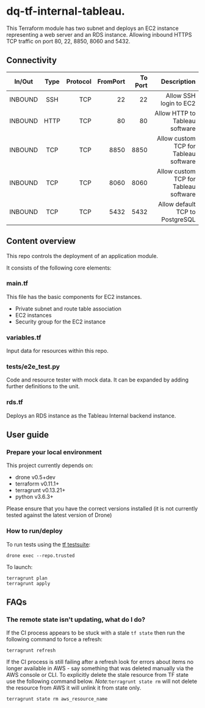 # dq-tf-internal-tableau.

This Terraform module has two subnet and deploys an EC2 instance representing a web server and an RDS instance. Allowing inbound HTTPS TCP traffic on port 80, 22, 8850, 8060 and 5432.


## Connectivity

| In/Out        | Type           | Protocol | FromPort| To Port | Description |
| ------------- |:-------------:| -----:| -----:|-----:| -----:|
|INBOUND | SSH | TCP | 22 | 22 | Allow SSH login to EC2 |
|INBOUND | HTTP | TCP | 80 | 80 | Allow HTTP to Tableau software |
|INBOUND | TCP | TCP | 8850 | 8850 | Allow custom TCP for Tableau software |
|INBOUND | TCP | TCP | 8060 | 8060 | Allow custom TCP for Tableau software |
|INBOUND | TCP | TCP | 5432 | 5432 | Allow default TCP to PostgreSQL |

## Content overview

This repo controls the deployment of an application module.

It consists of the following core elements:

### main.tf

This file has the basic components for EC2 instances.
- Private subnet and route table association
- EC2 instances
- Security group for the EC2 instance

### variables.tf

Input data for resources within this repo.

### tests/e2e_test.py

Code and resource tester with mock data. It can be expanded by adding further definitions to the unit.

### rds.tf

Deploys an RDS instance as the Tableau Internal backend instance.

## User guide

### Prepare your local environment

This project currently depends on:

* drone v0.5+dev
* terraform v0.11.1+
* terragrunt v0.13.21+
* python v3.6.3+

Please ensure that you have the correct versions installed (it is not currently tested against the latest version of Drone)

### How to run/deploy

To run tests using the [tf testsuite](https://github.com/UKHomeOffice/dq-tf-testsuite):
```shell
drone exec --repo.trusted
```
To launch:
```shell
terragrunt plan
terragrunt apply
```

## FAQs

### The remote state isn't updating, what do I do?

If the CI process appears to be stuck with a stale `tf state` then run the following command to force a refresh:

```
terragrunt refresh
```
If the CI process is still failing after a refresh look for errors about items no longer available in AWS - say something that was deleted manually via the AWS console or CLI.
To explicitly delete the stale resource from TF state use the following command below. *Note:*```terragrunt state rm``` will not delete the resource from AWS it will unlink it from state only.

```shell
terragrunt state rm aws_resource_name
```
